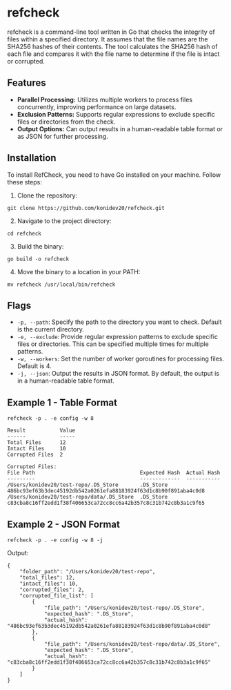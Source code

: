 # refcheck

refcheck is a command-line tool written in Go that checks the integrity of files within a specified directory. It assumes that the file names are the SHA256 hashes of their contents. The tool calculates the SHA256 hash of each file and compares it with the file name to determine if the file is intact or corrupted.

## Features

- **Parallel Processing:** Utilizes multiple workers to process files concurrently, improving performance on large datasets.
- **Exclusion Patterns:** Supports regular expressions to exclude specific files or directories from the check.
- **Output Options:** Can output results in a human-readable table format or as JSON for further processing.

## Installation

To install RefCheck, you need to have Go installed on your machine. Follow these steps:

1. Clone the repository:
```
git clone https://github.com/konidev20/refcheck.git
```
2. Navigate to the project directory:
```
cd refcheck
```
3. Build the binary:
```
go build -o refcheck
```
4. Move the binary to a location in your PATH:
```
mv refcheck /usr/local/bin/refcheck
```

## Flags

- `-p, --path`: Specify the path to the directory you want to check. Default is the current directory.
- `-e, --exclude`: Provide regular expression patterns to exclude specific files or directories. This can be specified multiple times for multiple patterns.
- `-w, --workers`: Set the number of worker goroutines for processing files. Default is 4.
- `-j, --json`: Output the results in JSON format. By default, the output is in a human-readable table format.

## Example 1 - Table Format

```
refcheck -p . -e config -w 8
```

```
Result           Value  
------           -----  
Total Files      12     
Intact Files     10     
Corrupted Files  2      

Corrupted Files:
File Path                                  Expected Hash  Actual Hash                                                       
---------                                  -------------  -----------                                                       
/Users/konidev20/test-repo/.DS_Store       .DS_Store      486bc93ef63b3dec45192db542a0261efa88183924f63d1c8b90f891aba4c0d8  
/Users/konidev20/test-repo/data/.DS_Store  .DS_Store      c83cba8c16ff2edd1f38f406653ca72cc8cc6a42b357c8c31b742c8b3a1c9f65
```

## Example 2 - JSON Format

```
refcheck -p . -e config -w 8 -j
```

Output:
```
{
    "folder_path": "/Users/konidev20/test-repo",
    "total_files": 12,
    "intact_files": 10,
    "corrupted_files": 2,
    "corrupted_file_list": [
        {
            "file_path": "/Users/konidev20/test-repo/.DS_Store",
            "expected_hash": ".DS_Store",
            "actual_hash": "486bc93ef63b3dec45192db542a0261efa88183924f63d1c8b90f891aba4c0d8"
        },
        {
            "file_path": "/Users/konidev20/test-repo/data/.DS_Store",
            "expected_hash": ".DS_Store",
            "actual_hash": "c83cba8c16ff2edd1f38f406653ca72cc8cc6a42b357c8c31b742c8b3a1c9f65"
        }
    ]
}
```

